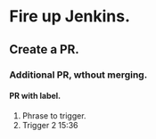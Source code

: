 # Fire up Jenkins.
## Create a PR.
### Additional PR, wthout merging.
#### PR with label.
1. Phrase to trigger.
2. Trigger 2 15:36
